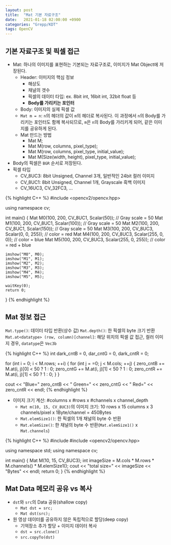 ```yaml
---
layout: post
title:  "Mat 기본 자료구조"
date:   2021-01-18 02:00:00 +0900
categories: "Grepp/KDT"
tags: OpenCV
---
```


## 기본 자료구조 및 픽셀 접근

- Mat: 하나의 이미지를 표현하는 기본되는 자료구조로, 이미지가 Mat Object에 저장된다.
    - Header: 이미지의 핵심 정보
        - 해상도
        - 채널의 갯수
        - 픽셀의 데이터 타입: ex. 8bit int, 16bit int, 32bit float 등
        - **Body를 가리키는 포인터**
    - Body: 이미지의 실제 픽셀 값
    - `Mat m = n`: `n`의 헤더의 값이 `m`의 헤더로 복사된다. 이 과정에서 `n`의 Body를 가리키는 포인터도 함께 복사되므로, `m`은 `n`의 Body를 가리키게 되어, 같은 이미지를 공유하게 된다.
    - Mat 만드는 방법
        - Mat M;
        - Mat M(row, columns, pixel_type);
        - Mat M(row, columns, pixel_type, initial_value);
        - Mat M(Size(width, height), pixel_type, initial_value);
- Body의 픽셀은 `BGR` 순서로 저장된다.
- 픽셀 타입
    - CV_8UC3: 8bit Unsigned, Channel 3개, 일반적인 24bit 컬러 이미지
    - CV_8UC1: 8bit Unsigned, Channel 1개, Grayscale 흑백 이미지
    - CV_16UC3, CV_32FC3, ...


{% highlight C++ %}
#include <opencv2/opencv.hpp>

using namespace cv;

int main() {
    Mat M0(100, 200, CV_8UC1, Scalar(50));  // Gray scale = 50
    Mat M1(100, 200, CV_8UC1, Scalar(100));  // Gray scale = 50
    Mat M2(100, 200, CV_8UC1, Scalar(150));  // Gray scale = 50
    Mat M3(100, 200, CV_8UC3, Scalar(0, 0, 255));  // color = red
    Mat M4(100, 200, CV_8UC3, Scalar(255, 0, 0));  // color = blue
    Mat M5(100, 200, CV_8UC3, Scalar(255, 0, 255));  // color = red + blue

    imshow("M0", M0);
    imshow("M1", M1);
    imshow("M2", M2);
    imshow("M3", M3);
    imshow("M4", M4);
    imshow("M5", M5);

    waitKey(0);
    return 0;
}
{% endhighlight %}

 

## Mat 정보 접근

`Mat.type()`: 데이터 타입 반환(상수 값)
`Mat.depth()`: 한 픽셀의 byte 크기 반환
`Mat.at<datatype> (row, column)[channel]`: 해당 위치의 픽셀 값 접근, 컬러 이미지 경우, `datatype`은 `Vec3b`

{% highlight C++ %}
int dark_cntB = 0, dar_cntG = 0, dark_cntR = 0;

for (int i = 0; i < M.rows; ++i) {
    for (int j = =0; j < M.cols; ++j) {
        zero_cntB += M.at<Vec3b>(i, j)[0] < 50 ? 1 : 0;
        zero_cntG += M.at<Vec3b>(i, j)[1] < 50 ? 1 : 0;
        zero_cntR += M.at<Vec3b>(i, j)[1] < 50 ? 1 : 0;
    }
}

cout << "Blue=" zero_cntB << " Green=" << zero_cntG << " Red=" << zero_cntR << endl;
{% endhighlight %}

- 이미지 크기 계산: #columns x #rows x #channels x channel_depth
    - `Mat m(10, 15, CV_8UC3)`의 이미지 크기: 10 rows x 15 columns x 3 channels/pixel x 1Byte/channel = 450Bytes
    - `Mat.elemSize1()`: 한 픽셀의 1개 채널의 byte 수 반환
    - `Mat.elemSize()`: 한 채널의 byte 수 반환(`Mat.elemSize1()` x `Mat.channels`)


{% highlight C++ %}
#include <iostream>
#include <opencv2/opencv.hpp>

using namespace std;
using namespace cv;

int main() {
    Mat M(10, 15, CV_8UC3);
    int imageSize = M.cols * M.rows * M.channels() * M.elemSize1();
    cout << "total size=" << imageSize << "Bytes" << endl;
    return 0;
}
{% endhighlight %}



## Mat Data 메모리 공유 vs 복사

- `dst`와 `src`의 Data 공유(shallow copy)
    - `Mat dst = src;`
    - `Mat dst(src);`
- 원 영상 데이터를 공유하지 않은 독립적으로 할당(deep copy)
    - 기억장소 추가 할당 + 이미지 데이터 복사
    - `dst = src.clone()`
    - `src.copyTo(dst)`
